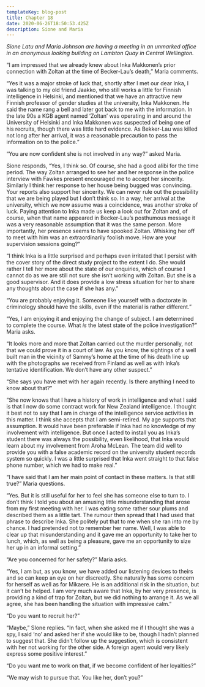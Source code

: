 ```yaml
---
templateKey: blog-post
title: Chapter 18
date: 2020-06-26T18:50:53.425Z
description: Sione and Maria
---
```

*Sione Latu and Maria Johnson are having a meeting in an unmarked office in an anonymous looking building on Lambton Quay in Central Wellington.*

“I am impressed that we already knew about Inka Makkonen’s prior connection with Zoltan at the time of Becker-Lau’s death,” Maria comments.

“Yes it was a major stroke of luck that, shortly after I met our dear Inka, I was talking to my old friend Jaakko, who still works a little for Finnish intelligence in Helsinki, and mentioned that we have an attractive new Finnish professor of gender studies at the university, Inka Makkonen. He said the name rang a bell and later got back to me with the information. In the late 90s a KGB agent named ‘Zoltan’ was operating in and around the University of Helsinki and Inka Makkonen was suspected of being one of his recruits, though there was little hard evidence. As Bekker-Lau was killed not long after her arrival, it was a reasonable precaution to pass the information on to the police.”

“You are now confident she is not involved in any way?” asked Maria.

Sione responds, “Yes, I think so. Of course, she had a good alibi for the time period. The way Zoltan arranged to see her and her response in the police interview with Fawkes present encouraged me to accept her sincerity. Similarly I think her response to her house being bugged was convincing. Your reports also support her sincerity. We can never rule out the possibility that we are being played but I don’t think so. In a way, her arrival at the university, which we now assume was a coincidence, was another stroke of luck. Paying attention to Inka made us keep a look out for Zoltan and, of course, when that name appeared in Becker-Lau’s posthumous message it was a very reasonable assumption that it was the same person. More importantly, her presence seems to have spooked Zoltan. Whisking her off to meet with him was an extraordinarily foolish move. How are your supervision sessions going?”

“I think Inka is a little surprised and perhaps even irritated that I persist with the cover story of the direct study project to the extent I do. She would rather I tell her more about the state of our enquiries, which of course I cannot do as we are still not sure she isn’t working with Zoltan. But she is a good supervisor. And it does provide a low stress situation for her to share any thoughts about the case if she has any.”

“You are probably enjoying it. Someone like yourself with a doctorate in criminology should have the skills, even if the material is rather different.”

“Yes, I am enjoying it and enjoying the change of subject. I am determined to complete the course. What *is* the latest state of the police investigation?” Maria asks.

“It looks more and more that Zoltan carried out the murder personally, not that we could prove it in a court of law. As you know, the sightings of a well built man in the vicinity of Sammy’s home at the time of his death line up with the photographs we received from Finland as well as with Inka’s tentative identification. We don’t have any other suspect.”

“She says you have met with her again recently. Is there anything I need to know about that?”

“She now knows that I have a history of work in intelligence and what I said is that I now do some contract work for New Zealand intelligence. I thought it best not to say that I am in charge of the intelligence service activities in this matter. I think she accepts that I am semi-retired. My age supports that assumption. It would have been preferable if Inka had no knowledge of my involvement with intelligence. But once I acted to install you as Inka’s student there was always the possibility, even likelihood, that Inka would learn about my involvement from Aroha McLean. The team did well to provide you with a false academic record on the university student records system so quickly. I was a little surprised that Inka went straight to that false phone number, which we had to make real.”

“I have said that I am her main point of contact in these matters. Is that still true?” Maria questions.

“Yes. But it is still useful for her to feel she has someone else to turn to. I don’t think I told you about an amusing little misunderstanding that arose from my first meeting with her. I was eating some rather sour plums and described them as a little tart. The rumour then spread that I had used that phrase to describe Inka. She politely put that to me when she ran into me by chance. I had pretended not to remember her name. Well, I was able to clear up that misunderstanding and it gave me an opportunity to take her to lunch, which, as well as being a pleasure, gave me an opportunity to size her up in an informal setting.”

“Are you concerned for her safety?” Maria asks.

“Yes, I am but, as you know, we have added our listening devices to theirs and so can keep an eye on her discreetly. She naturally has some concern for herself as well as for Mikaere. He is an additional risk in the situation, but it can’t be helped. I am very much aware that Inka, by her very presence, is providing a kind of trap for Zoltan, but we did nothing to arrange it. As we all agree, she has been handling the situation with impressive calm.”

“Do you want to recruit her?”

“Maybe,” SIone replies. “In fact, when she asked me if I thought she was a spy, I said ‘no’ and asked her if she would like to be, though I hadn’t planned to suggest that. She didn’t follow up the suggestion, which is consistent with her not working for the other side. A foreign agent would very likely express some positive interest.”

“Do you want me to work on that, if we become confident of her loyalties?”

“We may wish to pursue that. You like her, don’t you?”